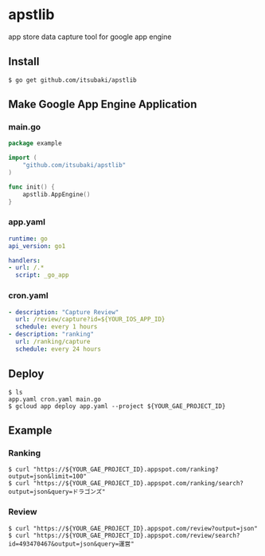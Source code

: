 # apstlib
app store data capture tool for google app engine


## Install

```console
$ go get github.com/itsubaki/apstlib
```

## Make Google App Engine Application

### main.go

```go
package example

import (
	"github.com/itsubaki/apstlib"
)

func init() {
	apstlib.AppEngine()
}
```

### app.yaml

```yaml
runtime: go
api_version: go1

handlers:
- url: /.*
  script: _go_app
```

### cron.yaml

```yaml
- description: "Capture Review"
  url: /review/capture?id=${YOUR_IOS_APP_ID}
  schedule: every 1 hours
- description: "ranking"
  url: /ranking/capture
  schedule: every 24 hours
```

## Deploy

```console
$ ls
app.yaml cron.yaml main.go
$ gcloud app deploy app.yaml --project ${YOUR_GAE_PROJECT_ID}
```

## Example

### Ranking

```console
$ curl "https://${YOUR_GAE_PROJECT_ID}.appspot.com/ranking?output=json&limit=100"
$ curl "https://${YOUR_GAE_PROJECT_ID}.appspot.com/ranking/search?output=json&query=ドラゴンズ"
```

### Review

```console
$ curl "https://${YOUR_GAE_PROJECT_ID}.appspot.com/review?output=json"
$ curl "https://${YOUR_GAE_PROJECT_ID}.appspot.com/review/search?id=493470467&output=json&query=運営"
```
